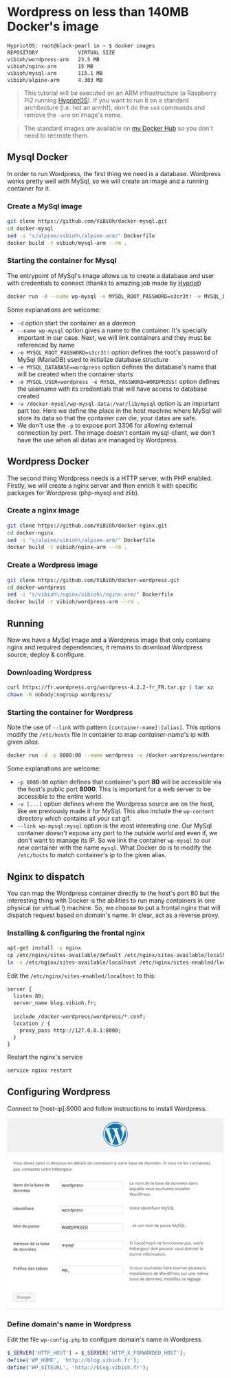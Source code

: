 # Wordpress on less than 140MB Docker's image

    HypriotOS: root@black-pearl in ~ $ docker images  
    REPOSITORY             VIRTUAL SIZE
    vibioh/wordpress-arm   23.5 MB
    vibioh/nginx-arm       15 MB
    vibioh/mysql-arm       115.1 MB
    vibioh/alpine-arm      4.303 MB

> This tutorial will be executed on an ARM infrastructure (a Raspberry Pi2 running [HypriotOS](http://blog.hypriot.com)). If you want to run it on a standard architecture (i.e. not an armhf), don't do the `sed` commands and remove the `-arm` on image's name.

> The standard images are available on [my Docker Hub](https://hub.docker.com/repos/vibioh/) so you don't need to recreate them.

## Mysql Docker

In order to run Wordpress, the first thing we need is a database. Wordpress works pretty well with MySql, so we will create an image and a running container for it.

### Create a MySql image

```bash
git clone https://github.com/ViBiOh/docker-mysql.git
cd docker-mysql
sed -i "s/alpine/vibioh\/alpine-arm/" Dockerfile
docker build -t vibioh/mysql-arm --rm .
```

### Starting the container for Mysql

The entrypoint of MySql's image allows us to create a database and user with credentials to connect (thanks to amazing job made by [Hypriot](https://github.com/hypriot/rpi-mysql))

```bash
docker run -d --name wp-mysql -e MYSQL_ROOT_PASSWORD=s3cr3t! -e MYSQL_DATABASE=wordpress -e MYSQL_USER=wordpress -e MYSQL_PASSWORD=W0RDPR3SS! -v /docker-mysql/wp-mysql-data:/var/lib/mysql vibioh/mysql-arm:latest
```

Some explanations are welcome:

* `-d` option start the container as a *daemon*
* `--name wp-mysql` option gives a name to the container. It's specially important in our case. Next, we will link containers and they must be referenced by name
* `-e MYSQL_ROOT_PASSWORD=s3cr3t!` option defines the root's password of MySql (MariaDB) used to initialize database structure
* `-e MYSQL_DATABASE=wordpress` option defines the database's name that will be created when the container starts
* `-e MYSQL_USER=wordpress -e MYSQL_PASSWORD=W0RDPR3SS!` option defines the username with its credentials that will have access to database created
* `-v /docker-mysql/wp-mysql-data:/var/lib/mysql` option is an important part too. Here we define the place in the host machine where MySql will store its data so that the container can die, your datas are safe.
* We don't use the `-p` to expose port 3306 for allowing external connection by port. The image doesn't contain mysql-client, we don't have the use when all datas are managed by Wordpress.

## Wordpress Docker

The second thing Wordpress needs is a HTTP server, with PHP enabled. Firstly, we will create a nginx server and then enrich it with specific packages for Wordpress (php-mysql and zlib).

### Create a nginx image

```bash
git clone https://github.com/ViBiOh/docker-nginx.git
cd docker-nginx
sed -i "s/alpine/vibioh\/alpine-arm/" Dockerfile
docker build -t vibioh/nginx-arm --rm .
```

### Create a Wordpress image

```bash
git clone https://github.com/ViBiOh/docker-wordpress.git
cd docker-wordpress
sed -i "s/vibioh\/nginx/vibioh\/nginx-arm/" Dockerfile
docker build -t vibioh/wordpress-arm --rm .
```

## Running

Now we have a MySql image and a Wordpress image that only contains nginx and required dependencies, it remains to download Wordpress source, deploy & configure.

### Downloading Wordpress

```bash
curl https://fr.wordpress.org/wordpress-4.2.2-fr_FR.tar.gz | tar xz  
chown -R nobody:nogroup wordpress/
```

### Starting the container for Wordpress

Note the use of `--link` with pattern `[container-name]:[alias]`. This options modify the `/etc/hosts` file in container to map *container-name*'s ip with given *alias*.

```bash
docker run -d -p 8000:80 --name wordpress -v /docker-wordpress/wordpress:/var/www/vhosts/localhost/www --link wp-mysql:mysql vibioh/wordpress-arm:latest
```

Some explanations are welcome:

* `-p 8080:80` option defines that container's port **80** will be accessible via the host's public port **8000**. This is important for a web server to be accessible to the entire world.
* `-v [...]` option defines where the Wordpress source are on the host, like we previously made it for MySql. This also include the `wp-content` directory which contains all your cat gif.
* `--link wp-mysql:mysql` option is the most interesting one. Our MySql container doesn't expose any port to the outside world and even if, we don't want to manage its IP. So we link the container `wp-mysql` to our new container with the name `mysql`. What Docker do is to modify the `/etc/hosts` to match container's ip to the given alias.

## Nginx to dispatch

You can map the Wordpress container directly to the host's port 80 but the interesting thing with Docker is the abilities to run many containers in one physical (or virtual !) machine. So, we choose to put a frontal nginx that will dispatch request based on domain's name. In clear, act as a reverse proxy.

### Installing & configuring the frontal nginx

```bash
apt-get install -y nginx
cp /etc/nginx/sites-available/default /etc/nginx/sites-available/localhost
ln -s /etc/nginx/sites-available/localhost /etc/nginx/sites-enabled/localhost
```

Edit the `/etc/nginx/sites-enabled/localhost` to this:

```
server {
  listen 80;
  server_name blog.vibioh.fr;

  include /docker-wordpress/wordpress/*.conf;
  location / {
    proxy_pass http://127.0.0.1:8000;
  }
}
```

Restart the nginx's service

```bash
service nginx restart
```

## Configuring Wordpress

Connect to [host-ip]:8000 and follow instructions to install Wordpress.

![](./wp_configure.png)

### Define domain's name in Wordpress

Edit the file `wp-config.php` to configure domain's name in Wordpress.

```php
$_SERVER['HTTP_HOST'] = $_SERVER['HTTP_X_FORWARDED_HOST'];
define('WP_HOME', 'http://blog.vibioh.fr');
define('WP_SITEURL', 'http://blog.vibioh.fr');
```
